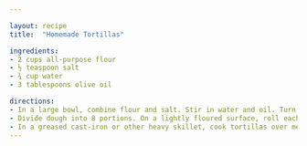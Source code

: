 ```yaml
---

layout: recipe
title:  "Homemade Tortillas"

ingredients:
- 2 cups all-purpose flour
- ½ teaspoon salt
- ¾ cup water
- 3 tablespoons olive oil

directions:
- In a large bowl, combine flour and salt. Stir in water and oil. Turn onto a floured surface; knead 10-12 times, adding a little flour or water if needed to achieve a smooth dough. Let rest for 10 minutes.
- Divide dough into 8 portions. On a lightly floured surface, roll each portion into a 7-in. circle.
- In a greased cast-iron or other heavy skillet, cook tortillas over medium heat until lightly browned, about 1 minute on each side. Serve warm.
---
```

